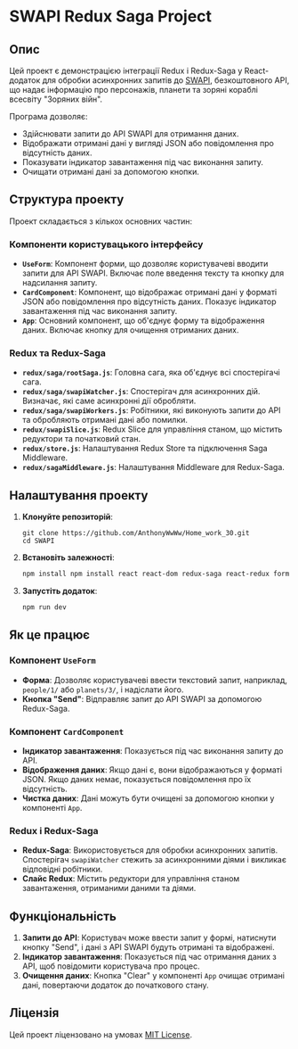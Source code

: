 # SWAPI Redux Saga Project

## Опис

Цей проект є демонстрацією інтеграції Redux і Redux-Saga у React-додаток для обробки асинхронних запитів до [SWAPI](https://swapi.dev/), безкоштовного API, що надає інформацію про персонажів, планети та зоряні кораблі всесвіту "Зоряних війн". 

Програма дозволяє:
- Здійснювати запити до API SWAPI для отримання даних.
- Відображати отримані дані у вигляді JSON або повідомлення про відсутність даних.
- Показувати індикатор завантаження під час виконання запиту.
- Очищати отримані дані за допомогою кнопки.

## Структура проекту

Проект складається з кількох основних частин:

### Компоненти користувацького інтерфейсу

- **`UseForm`**: Компонент форми, що дозволяє користувачеві вводити запити для API SWAPI. Включає поле введення тексту та кнопку для надсилання запиту.
- **`CardComponent`**: Компонент, що відображає отримані дані у форматі JSON або повідомлення про відсутність даних. Показує індикатор завантаження під час виконання запиту.
- **`App`**: Основний компонент, що об'єднує форму та відображення даних. Включає кнопку для очищення отриманих даних.

### Redux та Redux-Saga

- **`redux/saga/rootSaga.js`**: Головна сага, яка об'єднує всі спостерігачі сага.
- **`redux/saga/swapiWatcher.js`**: Спостерігач для асинхронних дій. Визначає, які саме асинхронні дії обробляти.
- **`redux/saga/swapiWorkers.js`**: Робітники, які виконують запити до API та обробляють отримані дані або помилки.
- **`redux/swapiSlice.js`**: Redux Slice для управління станом, що містить редуктори та початковий стан.
- **`redux/store.js`**: Налаштування Redux Store та підключення Saga Middleware.
- **`redux/sagaMiddleware.js`**: Налаштування Middleware для Redux-Saga.

## Налаштування проекту

1. **Клонуйте репозиторій**:
    ```
    git clone https://github.com/AnthonyWwWw/Home_work_30.git
    cd SWAPI
    ```

2. **Встановіть залежності**:
    ```bash
    npm install npm install react react-dom redux-saga react-redux formik @mui/material @emotion/react @emotion/styled @reduxjs/toolkit
    ```

3. **Запустіть додаток**:
    ```bash
    npm run dev
    ```

## Як це працює

### Компонент `UseForm`

- **Форма**: Дозволяє користувачеві ввести текстовий запит, наприклад, `people/1/` або `planets/3/`, і надіслати його.
- **Кнопка "Send"**: Відправляє запит до API SWAPI за допомогою Redux-Saga.

### Компонент `CardComponent`

- **Індикатор завантаження**: Показується під час виконання запиту до API.
- **Відображення даних**: Якщо дані є, вони відображаються у форматі JSON. Якщо даних немає, показується повідомлення про їх відсутність.
- **Чистка даних**: Дані можуть бути очищені за допомогою кнопки у компоненті `App`.

### Redux і Redux-Saga

- **Redux-Saga**: Використовується для обробки асинхронних запитів. Спостерігач `swapiWatcher` стежить за асинхронними діями і викликає відповідні робітники.
- **Слайс Redux**: Містить редуктори для управління станом завантаження, отриманими даними та діями.

## Функціональність

1. **Запити до API**: Користувач може ввести запит у формі, натиснути кнопку "Send", і дані з API SWAPI будуть отримані та відображені.
2. **Індикатор завантаження**: Показується під час отримання даних з API, щоб повідомити користувача про процес.
3. **Очищення даних**: Кнопка "Clear" у компоненті `App` очищає отримані дані, повертаючи додаток до початкового стану.

## Ліцензія

Цей проект ліцензовано на умовах [MIT License](LICENSE).
